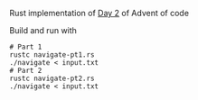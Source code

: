 Rust implementation of [Day 2](https://adventofcode.com/2021/day/2) of Advent of code

Build and run with 
```
# Part 1
rustc navigate-pt1.rs
./navigate < input.txt
# Part 2
rustc navigate-pt2.rs
./navigate < input.txt
```
